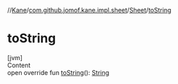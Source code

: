 //[Kane](../../index.md)/[com.github.jomof.kane.impl.sheet](../index.md)/[Sheet](index.md)/[toString](to-string.md)



# toString  
[jvm]  
Content  
open override fun [toString](to-string.md)(): [String](https://kotlinlang.org/api/latest/jvm/stdlib/kotlin/-string/index.html)  



